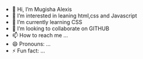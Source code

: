 - 👋 Hi, I’m Mugisha Alexis
- 👀 I’m interested in leaning html,css and Javascript
- 🌱 I’m currently learning CSS
- 💞️ I’m looking to collaborate on GITHUB
- 📫 How to reach me ...
- 😄 Pronouns: ...
- ⚡ Fun fact: ...

<!---
mugisha24/mugisha24 is a ✨ special ✨ repository because its `README.md` (this file) appears on your GitHub profile.
You can click the Preview link to take a look at your changes.
--->
